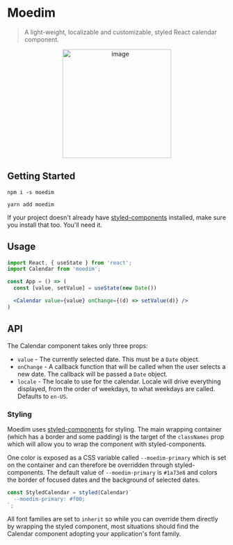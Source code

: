 # Moedim

> A light-weight, localizable and customizable, styled React calendar component.

<center>
  <img width="250" alt="image" src="https://user-images.githubusercontent.com/12091479/189707811-b1461c9a-2d20-4389-bd25-2e84321b9442.png">
</center>


## Getting Started

```shell
npm i -s moedim

yarn add moedim
```

If your project doesn't already have [styled-components](https://styled-components.com/) installed, make sure you install that too. You'll need it.

## Usage

```jsx
import React, { useState } from 'react';
import Calendar from 'moedim';

const App = () => (
  const [value, setValue] = useState(new Date())

  <Calendar value={value} onChange={(d) => setValue(d)} />
)
```

## API

The Calendar component takes only three props:

- `value` - The currently selected date. This must be a `Date` object.
- `onChange` - A callback function that will be called when the user selects a new date. The callback will be passed a `Date` object.
- `locale` - The locale to use for the calendar. Locale will drive everything displayed, from the order of weekdays, to what weekdays are called. Defaults to `en-US`.

### Styling

Moedim uses [styled-components](https://styled-components.com/) for styling. The main wrapping container (which has a border and some padding) is the target of the `classNames` prop which will allow you to wrap the component with styled-components.

One color is exposed as a CSS variable called `--moedim-primary` which is set on the container and can therefore be overridden through styled-components. The default value of `--moedim-primary` is `#1a73e8` and colors the border of focused dates and the background of selected dates.

```jsx
const StyledCalendar = styled(Calendar)`
  --moedim-primary: #f00;
`;
```

All font families are set to `inherit` so while you can override them directly by wrapping the styled component, most situations should find the Calendar component adopting your application's font family.
